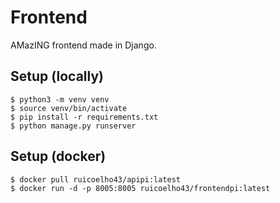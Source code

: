 # Frontend
AMazING frontend made in Django.

## Setup (locally)
```shell
$ python3 -m venv venv
$ source venv/bin/activate
$ pip install -r requirements.txt
$ python manage.py runserver
```

## Setup (docker)

```shell
$ docker pull ruicoelho43/apipi:latest
$ docker run -d -p 8005:8005 ruicoelho43/frontendpi:latest
```
